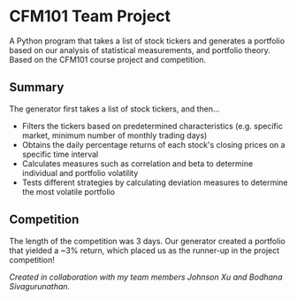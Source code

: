# CFM101 Team Project #
A Python program that takes a list of stock tickers and generates a portfolio based on our analysis of statistical measurements, and portfolio theory. Based on the CFM101 course project and competition.

## Summary ##
The generator first takes a list of stock tickers, and then... 
* Filters the tickers based on predetermined characteristics (e.g. specific market, minimum number of monthly trading days)
* Obtains the daily percentage returns of each stock's closing prices on a specific time interval
* Calculates measures such as correlation and beta to determine individual and portfolio volatility 
* Tests different strategies by calculating deviation measures to determine the most volatile portfolio  

## Competition ##
The length of the competition was 3 days. Our generator created a portfolio that yielded a ~3% return, which placed us as the runner-up in the project competition!

*Created in collaboration with my team members Johnson Xu and Bodhana Sivagurunathan.*
